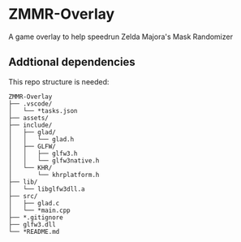 # ZMMR-Overlay
A game overlay to help speedrun Zelda Majora's Mask Randomizer

## Addtional dependencies
This repo structure is needed:  

```
ZMMR-Overlay   
├── .vscode/
│   └── *tasks.json
├── assets/
├── include/
│   ├── glad/
│   │   └── glad.h
│   ├── GLFW/
│   │   ├── glfw3.h
│   │   └── glfw3native.h
│   └── KHR/
│       └── khrplatform.h
├── lib/
│   └── libglfw3dll.a
├── src/
│   ├── glad.c
│   └── *main.cpp
├── *.gitignore
├── glfw3.dll
└── *README.md
```